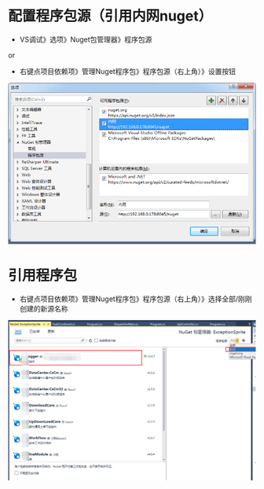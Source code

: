 # 配置程序包源（引用内网nuget）

- VS调试》选项》Nuget包管理器》程序包源

or

- 右键点项目依赖项》管理Nuget程序包》程序包源（右上角）》设置按钮

![程序包源配置界面](./1.引用内网nuget/程序包源配置界面.png "程序包源配置界面")

# 引用程序包

- 右键点项目依赖项》管理Nuget程序包》程序包源（右上角）》选择全部/刚刚创建的新源名称


![调用内网nuget包](./1.引用内网nuget/调用内网nuget包.png "调用内网nuget包")